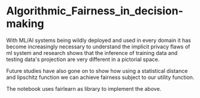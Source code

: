# Algorithmic_Fairness_in_decision-making


With ML/AI systems being wildly deployed and used in every domain it has become increasingly necessary to understand the implicit privacy flaws of ml system and research shows that the inference of training data and testing data's projection are very different in a pictorial space.  

Future studies have also gone on to show how using a statistical distance and lipschitz function we can achieve fairness subject to our utility function.

The notebook uses fairlearn as library to implement the above.
